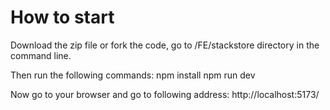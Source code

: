 # How to start

Download the zip file or fork the code, go to /FE/stackstore directory in the command line.

Then run the following commands:
npm install
npm run dev

Now go to your browser and go to following address:
http://localhost:5173/
